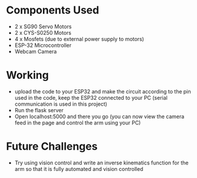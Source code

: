 # Components Used 
- 2 x SG90 Servo Motors 
- 2 x CYS-S0250 Motors
- 4 x Mosfets (due to external power supply to motors)
- ESP-32 Microcontroller 
- Webcam Camera
# Working
- upload the code to your ESP32 and make the circuit according to the pin used in the code, keep the ESP32 connected to your PC (serial communication is used in this project) 
- Run the flask server
- Open localhost:5000 and there you go (you can now view the camera feed in the page and control the arm using your PC)
# Future Challenges
- Try using vision control and write an inverse kinematics function for the arm so that it is fully automated and vision controlled 
